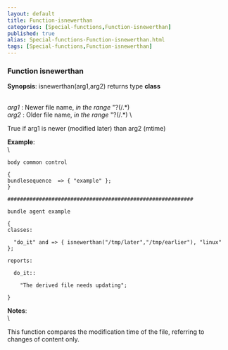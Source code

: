 ```yaml
---
layout: default
title: Function-isnewerthan
categories: [Special-functions,Function-isnewerthan]
published: true
alias: Special-functions-Function-isnewerthan.html
tags: [Special-functions,Function-isnewerthan]
---
```


### Function isnewerthan

**Synopsis**: isnewerthan(arg1,arg2) returns type **class**

\
 *arg1* : Newer file name, *in the range* "?(/.\*) \
 *arg2* : Older file name, *in the range* "?(/.\*) \

True if arg1 is newer (modified later) than arg2 (mtime)

**Example**:\
 \

~~~~ {.verbatim}
body common control

{
bundlesequence  => { "example" };
}

###########################################################

bundle agent example

{     
classes:

  "do_it" and => { isnewerthan("/tmp/later","/tmp/earlier"), "linux" }; 

reports:

  do_it::

    "The derived file needs updating";

}
~~~~

**Notes**:\
 \

This function compares the modification time of the file, referring to
changes of content only.
